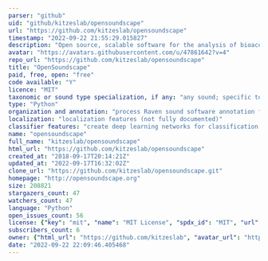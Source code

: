 ```yaml
---
parser: "github"
uid: "github/kitzeslab/opensoundscape"
url: "https://github.com/kitzeslab/opensoundscape"
timestamp: "2022-09-22 21:55:29.015827"
description: "Open source, scalable software for the analysis of bioacoustic recordings"
avatar: "https://avatars.githubusercontent.com/u/47861642?v=4"
repo_url: "https://github.com/kitzeslab/opensoundscape"
title: "OpenSoundscape"
paid, free, open: "free"
code available: "Y"
licence: "MIT"
taxonomic or sound type specialization, if any: "any sound; specific tool for classification of repeating sounds (e.g. trills)"
type: "Python"
organization and annotation: "process Raven sound software annotation files"
localization: "localization features (not fully documented)"
classifier features: "create deep learning networks for classification of animal sounds; signal processing for repeating sounds; pretrained classifiers available for ~500 bird species"
name: "opensoundscape"
full_name: "kitzeslab/opensoundscape"
html_url: "https://github.com/kitzeslab/opensoundscape"
created_at: "2018-09-17T20:14:21Z"
updated_at: "2022-09-17T16:32:02Z"
clone_url: "https://github.com/kitzeslab/opensoundscape.git"
homepage: "http://opensoundscape.org"
size: 208821
stargazers_count: 47
watchers_count: 47
language: "Python"
open_issues_count: 56
license: {"key": "mit", "name": "MIT License", "spdx_id": "MIT", "url": "https://api.github.com/licenses/mit", "node_id": "MDc6TGljZW5zZTEz"}
subscribers_count: 6
owner: {"html_url": "https://github.com/kitzeslab", "avatar_url": "https://avatars.githubusercontent.com/u/47861642?v=4", "login": "kitzeslab", "type": "Organization"}
date: "2022-09-22 22:09:46.405468"
---
```

